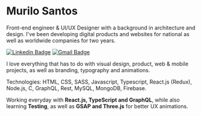 # Murilo Santos

Front-end engineer & UI/UX Designer with a background in architecture and design. I've been developing digital products and websites for national as well as worldwide companies for two years.

[![Linkedin Badge](https://img.shields.io/badge/-Murilo%20Santos-231f20?style=flat-square&logo=Linkedin&logoColor=white&link=https://www.linkedin.com/in/giovannalinda)](https://www.linkedin.com/in/muhhx) 
[![Gmail Badge](https://img.shields.io/badge/-muriloue@gmail.com-231f20?style=flat-square&logo=Gmail&logoColor=white&link=mailto:muriloue@gmail.com)](mailto:muriloue@gmail.com)

I love everything that has to do with visual design, product, web & mobile projects, as well as branding, typography and animations.

Technologies: HTML, CSS, SASS, Javascript, Typescript, React.js (Redux), Node.js, C, GraphQL, Rest, MySQL, MongoDB, Firebase.

Working everyday with <strong>React.js, TypeScript and GraphQL</strong>, while also learning <strong>Testing</strong>, as well as <strong>GSAP and Three.js</strong> for better UX animations.
